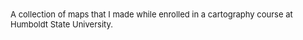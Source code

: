 <Html>
  <Head>
<font size="2"> 
  A collection of maps that I made while enrolled in a cartography course at Humboldt State University.
      </head>
